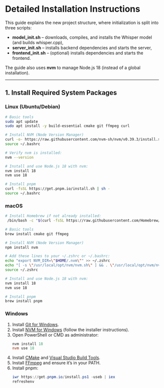 # Detailed Installation Instructions

This guide explains the new project structure, where initialization is split into three scripts:
- **model_init.sh** – downloads, compiles, and installs the Whisper model (and builds whisper.cpp),
- **server_init.sh** – installs backend dependencies and starts the server,
- **frontend_init.sh** – (optional) installs dependencies and starts the frontend.

The guide also uses **nvm** to manage Node.js 18 (instead of a global installation).

---

## 1. Install Required System Packages

### Linux (Ubuntu/Debian)
```bash
# Basic tools
sudo apt update
sudo apt install -y build-essential cmake git ffmpeg curl

# Install NVM (Node Version Manager)
curl -o- https://raw.githubusercontent.com/nvm-sh/nvm/v0.39.3/install.sh | bash
source ~/.bashrc

# Verify nvm is installed:
nvm --version

# Install and use Node.js 18 with nvm:
nvm install 18
nvm use 18

# Install pnpm
curl -fsSL https://get.pnpm.io/install.sh | sh -
source ~/.bashrc
```

### macOS
```bash
# Install Homebrew if not already installed:
 /bin/bash -c "$(curl -fsSL https://raw.githubusercontent.com/Homebrew/install/HEAD/install.sh)"

# Basic tools
brew install cmake git ffmpeg

# Install NVM (Node Version Manager)
npm install nvm

# Add these lines to your ~/.zshrc or ~/.bashrc:
echo "export NVM_DIR=\"$HOME/.nvm\"" >> ~/.zshrc
echo "[ -s \"/usr/local/opt/nvm/nvm.sh\" ] && . \"/usr/local/opt/nvm/nvm.sh\"" >> ~/.zshrc
source ~/.zshrc

# Install and use Node.js 18 with nvm:
nvm install 18
nvm use 18

# Install pnpm
brew install pnpm
```

### Windows
1. Install [Git for Windows](https://gitforwindows.org/).
2. Install [NVM for Windows](https://github.com/coreybutler/nvm-windows/releases) (follow the installer instructions).
3. Open PowerShell or CMD as administrator:
   ```powershell
   nvm install 18
   nvm use 18
   ```
4. Install [CMake](https://cmake.org/download/) and [Visual Studio Build Tools](https://visualstudio.microsoft.com/visual-cpp-build-tools/).
5. Install [FFmpeg](https://www.gyan.dev/ffmpeg/builds/) and ensure it’s in your PATH.
6. Install pnpm:
   ```powershell
   iwr https://get.pnpm.io/install.ps1 -useb | iex
   refreshenv
   ```
